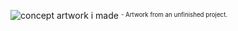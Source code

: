 ![concept artwork i made](assets/fatal_error.png)
<sup><sub> - Artwork from an unfinished project.</sub></sup>

<!-- ```
                        ____________________________________________________
                        T ================================================= |T
                        | ~~~~~~~~~~~~~~~~~~~~~~~~~~~~~~~~~~~~~~~~~~~~~~~~~~|[L
                        | __________________________________________________[|
                        |I __==___________  ___________     .  ,. _ .   __  T|
                        ||[_j  L_I_I_I_I_j  L_I_I_I_I_j    /|/V||(g/|   ==  l|
                        lI _______________________________  _____  _________I]
                        |[__I_I_I_I_I_I_I_I_I_I_I_I_I_I_] [__I__] [_I_I_I_]|
                        |[___I_I_I_I_I_I_I_I_I_I_I_I_L  I   ___   [_I_I_I_]|
                        |[__I_I_I_I_I_I_I_I_I_I_I_I_I_L_I __I_]_  [_I_I_T ||
                        |[___I_I_I_I_I_I_I_I_I_I_I_I____] [_I_I_] [___I_I_j|
                        | [__I__I_________________I__L_]                   |
                        |                                                  |  -Row
                        l__________________________________________________j
``` -->
